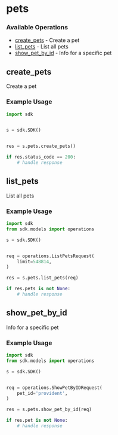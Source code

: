 # pets

### Available Operations

* [create_pets](#create_pets) - Create a pet
* [list_pets](#list_pets) - List all pets
* [show_pet_by_id](#show_pet_by_id) - Info for a specific pet

## create_pets

Create a pet

### Example Usage

```python
import sdk


s = sdk.SDK()


res = s.pets.create_pets()

if res.status_code == 200:
    # handle response
```

## list_pets

List all pets

### Example Usage

```python
import sdk
from sdk.models import operations

s = sdk.SDK()


req = operations.ListPetsRequest(
    limit=548814,
)

res = s.pets.list_pets(req)

if res.pets is not None:
    # handle response
```

## show_pet_by_id

Info for a specific pet

### Example Usage

```python
import sdk
from sdk.models import operations

s = sdk.SDK()


req = operations.ShowPetByIDRequest(
    pet_id='provident',
)

res = s.pets.show_pet_by_id(req)

if res.pet is not None:
    # handle response
```

